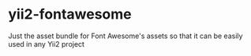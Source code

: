 # yii2-fontawesome

Just the asset bundle for Font Awesome's assets so that it can be easily used
in any Yii2 project